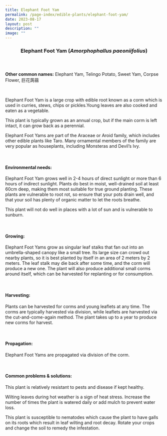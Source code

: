 ```yaml
---
title: Elephant Foot Yam
permalink: /page-index/edible-plants/elephant-foot-yam/
date: 2023-08-17
layout: post
description: ""
image: ""
---
```

<header>
	<h3>Elephant Foot Yam (<em>Amorphophallus paeoniifolius</em>)</h3>
</header>
	
<section>
	<p><strong>Other common names:</strong> Elephant Yam, Telingo Potato, Sweet Yam, Corpse Flower, 巨花蒟蒻</p>
	<br>
</section>

<section>
			<p>Elephant Foot Yam is a large crop with edible root known as a corm which is used in curries, stews, chips or pickles.Young leaves are also cooked and eaten as a vegetable.</p>
	<p>This plant is typically grown as an annual crop, but if the main corm is left intact, it can grow back as a perennial.</p>
	<p>Elephant Foot Yams are part of the Araceae or Aroid family, which includes other edible plants like Taro. Many ornamental members of the family are very popular as houseplants, including Monsteras and Devil’s Ivy.</p>       
	<br>
</section>

<section>
	<h4>Environmental needs:</h4>
	<p>Elephant Foot Yam grows well in 2-4 hours of direct sunlight or more than 6 hours of indirect sunlight. Plants do best in moist, well-drained soil at least 60cm deep, making them most suitable for true ground planting. These plants are vulnerable to root rot, so ensure that your pots drain well, and that your soil has plenty of organic matter to let the roots breathe.</p>
	<p>This plant will not do well in places with a lot of sun and is vulnerable to sunburn.</p>
	<br>
</section>

<section>
  <h4>Growing:</h4>
	<p>Elephant Foot Yams grow as singular leaf stalks that fan out into an umbrella-shaped canopy like a small tree. Its large size can crowd out nearby plants, so it is best planted by itself in an area of 2 meters by 2 meters. The leaf stalk may die back after some time, and the corm will produce a new one. The plant will also produce additional small corms around itself, which can be harvested for replanting or for consumption.</p>
	<br>
</section>

<section>
	<h4>Harvesting:</h4>
	<p>Plants can be harvested for corms and young leaflets at any time. The corms are typically harvested via division, while leaflets are harvested via the cut-and-come-again method. The plant takes up to a year to produce new corms for harvest.</p>
	<br>
</section>

<section>
	<h4>Propagation:</h4>
	<p>Elephant Foot Yams are propagated via division of the corm.</p>
	<br>
</section>

<section>
	<h4>Common problems &amp; solutions:</h4>
	<p>This plant is relatively resistant to pests and disease if kept healthy.</p>
	<p>Wilting leaves during hot weather is a sign of heat stress. Increase the number of times the plant is watered daily or add mulch to prevent water loss.</p>
	<p>This plant is susceptible to nematodes which cause the plant to have galls on its roots which result in leaf wilting and root decay. Rotate your crops and change the soil to remedy the infestation.</p>
	<br>
</section>